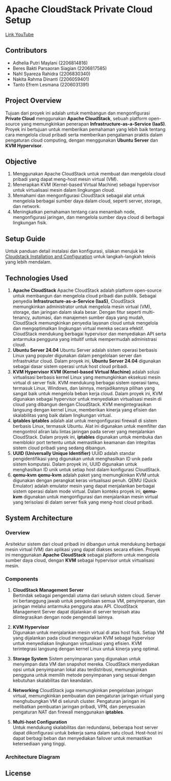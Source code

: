 # Apache CloudStack Private Cloud Setup
[Link YouTube]()

## Contributors
- Adhelia Putri Maylani (2206814816)
- Beres Bakti Parsaoran Siagian (2206817585)
- Nahl Syareza Rahidra (2206830340)
- Nakita Rahma Dinanti (2206059401)
- Tanto Efrem Lesmana (2206031391)

## Project Overview
Tujuan dari proyek ini adalah untuk membangun dan mengonfigurasi **Private Cloud** menggunakan **Apache CloudStack**, sebuah platform open-source yang memungkinkan penerapan **Infrastructure-as-a-Service (IaaS)**. Proyek ini bertujuan untuk memberikan pemahaman yang lebih baik tentang cara mengelola cloud pribadi serta memberikan pengalaman praktis dalam pengaturan cloud computing, dengan menggunakan **Ubuntu Server** dan **KVM Hypervisor**.

## Objective
1. Menggunakan Apache CloudStack untuk membuat dan mengelola cloud pribadi yang dapat meng-host mesin virtual (VM).
2. Menerapkan KVM (Kernel-based Virtual Machine) sebagai hypervisor untuk virtualisasi mesin dalam lingkungan cloud.
3. Memahami dan mengonfigurasi CloudStack sebagai alat untuk mengelola berbagai sumber daya dalam cloud, seperti server, storage, dan network.
4. Meningkatkan pemahaman tentang cara menambah node, mengonfigurasi jaringan, dan mengelola sumber daya cloud di berbagai lingkungan fisik.

## Setup Guide
Untuk panduan detail instalasi dan konfigurasi, silakan merujuk ke [Cloudstack Installation and Configuration](Cloudstack%20Installation%20and%20Configuration) untuk langkah-langkah teknis yang lebih mendalam.

## Technologies Used
1. **Apache CloudStack**
   Apache CloudStack adalah platform open-source untuk membangun dan mengelola cloud pribadi dan publik. Sebagai penyedia **Infrastructure-as-a-Service (IaaS)**, CloudStack memungkinkan administrator untuk mengelola mesin virtual (VM), storage, dan jaringan dalam skala besar. Dengan fitur seperti multi-tenancy, automasi, dan manajemen sumber daya yang mudah, CloudStack memungkinkan penyedia layanan cloud untuk mengelola dan mengoptimalkan lingkungan virtual mereka secara efektif. CloudStack mendukung berbagai hypervisor dan menyediakan API serta antarmuka pengguna yang intuitif untuk mempermudah administrasi cloud.
2. **Ubuntu Server 24.04**
   Ubuntu Server adalah sistem operasi berbasis Linux yang populer digunakan dalam pengelolaan server dan infrastruktur cloud. Dalam proyek ini, **Ubuntu Server 24.04** digunakan sebagai dasar sistem operasi untuk host cloud pribadi.
3. **KVM Hypervisor**
   **KVM (Kernel-based Virtual Machine)** adalah solusi virtualisasi berbasis kernel Linux yang memungkinkan eksekusi mesin virtual di server fisik. KVM mendukung berbagai sistem operasi tamu, termasuk Linux, Windows, dan lainnya, menjadikannya pilihan yang sangat baik untuk mengelola beban kerja cloud. Dalam proyek ini, KVM digunakan sebagai hypervisor untuk menyediakan virtualisasi mesin di cloud yang dibangun dengan CloudStack. KVM mengintegrasikan langsung dengan kernel Linux, memberikan kinerja yang efisien dan skalabilitas yang baik dalam lingkungan virtual.
4. **iptables**
   **iptables** adalah alat untuk mengonfigurasi firewall di sistem berbasis Linux, termasuk Ubuntu. Alat ini digunakan untuk memfilter dan mengontrol aliran lalu lintas jaringan pada server yang menjalankan CloudStack. Dalam proyek ini, **iptables** digunakan untuk membuka dan memblokir port tertentu untuk memastikan keamanan dan integritas sistem cloud pribadi yang sedang dibangun. 
5. **UUID (Universally Unique Identifier)**
    UUID adalah standar pengidentifikasi yang digunakan untuk menghasilkan ID unik pada sistem komputasi. Dalam proyek ini, UUID digunakan untuk menghasilkan ID unik untuk setiap host dalam konfigurasi CloudStack. 
6. **qemu-kvm**
    **qemu-kvm** adalah paket yang memungkinkan KVM untuk digunakan dengan perangkat keras virtualisasi penuh. QEMU (Quick Emulator) adalah emulator mesin yang dapat menjalankan berbagai sistem operasi dalam mode virtual. Dalam konteks proyek ini, **qemu-kvm** digunakan untuk mengonfigurasi dan menjalankan mesin virtual yang terisolasi di dalam server fisik yang meng-host cloud pribadi.

## System Architecture

### Overview
Arsitektur sistem dari cloud pribadi ini dibangun untuk mendukung berbagai mesin virtual (VM) dan aplikasi yang dapat diakses secara efisien. Proyek ini menggunakan **Apache CloudStack** sebagai platform untuk mengelola sumber daya cloud, dengan **KVM** sebagai hypervisor untuk virtualisasi mesin.

### Components
1. **CloudStack Management Server**  
   Bertindak sebagai pengendali utama dari seluruh sistem cloud. Server ini bertanggung jawab untuk pengelolaan semua VM, penyimpanan, dan jaringan melalui antarmuka pengguna atau API. CloudStack Management Server dapat dijalankan di server terpisah atau diintegrasikan dengan node pengendali lainnya.

2. **KVM Hypervisor**  
   Digunakan untuk menjalankan mesin virtual di atas host fisik. Setiap VM yang dijalankan pada cloud menggunakan KVM sebagai hypervisor untuk menyediakan lingkungan virtualisasi yang efisien. KVM terintegrasi langsung dengan kernel Linux untuk kinerja yang optimal.

3. **Storage System** 
   Sistem penyimpanan yang digunakan untuk menyimpan data VM dan snapshot mereka. CloudStack menyediakan opsi untuk penyimpanan lokal atau terdistribusi, memungkinkan pengguna untuk memilih metode penyimpanan yang sesuai dengan kebutuhan skalabilitas dan keandalan.

4. **Networking**
   CloudStack juga memungkinkan pengelolaan jaringan virtual, memungkinkan pembuatan dan pengaturan jaringan virtual yang menghubungkan VM di seluruh cluster. Pengaturan jaringan ini melibatkan pembuatan jaringan pribadi, VPN, dan penyesuaian pengaturan NAT dan firewall menggunakan **iptables**.

5. **Multi-host Configuration**  
   Untuk mendukung skalabilitas dan redundansi, beberapa host server dapat dikonfigurasi untuk bekerja sama dalam satu cloud. Host-host ini dapat berbagi beban dan menyediakan failover untuk memastikan ketersediaan yang tinggi.

### Architecture Diagram

## License

